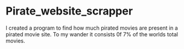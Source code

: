 # Pirate_website_scrapper
I created a program to find how much pirated movies are present in a pirated movie site.
To my wander it consists 0f 7% of the worlds total movies.
